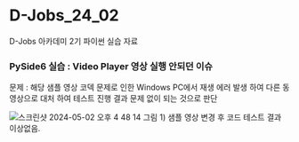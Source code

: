 # D-Jobs_24_02
D-Jobs 아카데미 2기 파이썬 실습 자료 


### PySide6 실습 : Video Player 영상 실행 안되던 이슈 

문제 : 해당 샘플 영상 코덱 문제로 인한 Windows PC에서 재생 에러 발생 하여 다른 동영상으로 대처 하여 테스트 진행 결과 문제 없이 되는 것으로 판단 



![스크린샷 2024-05-02 오후 4 48 14](https://github.com/KangHoyong/D-Jobs_24_02/assets/9815703/26c3391c-c807-4919-ae8f-e6cbb4cec0a0)
그림 1) 샘플 영상 변경 후 코드 테스트 결과 이상없음.  